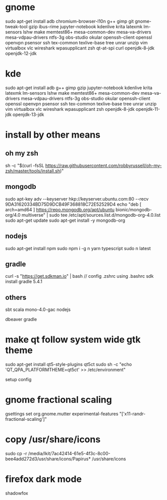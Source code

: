 # gnome
sudo apt-get install adb chromium-browser-l10n g++ gimp git gnome-tweak-tool gzip ibus-rime jupyter-notebook kdenlive krita latexmk lm-sensors lshw make memtest86+ mesa-common-dev mesa-va-drivers mesa-vdpau-drivers ntfs-3g obs-studio okular openssh-client openssl openvpn psensor ssh tex-common texlive-base tree unrar unzip vim virtualbox vlc wireshark wpasupplicant zsh qt-at-spi curl openjdk-8-jdk openjdk-12-jdk

# kde
sudo apt-get install adb g++ gimp gzip jupyter-notebook kdenlive krita latexmk lm-sensors lshw make memtest86+ mesa-common-dev mesa-va-drivers mesa-vdpau-drivers ntfs-3g obs-studio okular openssh-client openssl openvpn psensor ssh tex-common texlive-base tree unrar unzip vim virtualbox vlc wireshark wpasupplicant zsh openjdk-8-jdk openjdk-11-jdk openjdk-13-jdk

# install by other means
## oh my zsh
sh -c "$(curl -fsSL https://raw.githubusercontent.com/robbyrussell/oh-my-zsh/master/tools/install.sh)"
## mongodb
sudo apt-key adv --keyserver hkp://keyserver.ubuntu.com:80 --recv 9DA31620334BD75D9DCB49F368818C72E52529D4
echo "deb [ arch=amd64 ] https://repo.mongodb.org/apt/ubuntu bionic/mongodb-org/4.0 multiverse" | sudo tee /etc/apt/sources.list.d/mongodb-org-4.0.list
sudo apt-get update
sudo apt-get install -y mongodb-org
## nodejs
sudo apt-get install npm
sudo npm i -g n yarn typescript
sudo n latest

## gradle
curl -s "https://get.sdkman.io" | bash
// config .zshrc using .bashrc
sdk install gradle 5.4.1


## others
sbt
scala
mono-4.0-gac
nodejs

dbeaver
gradle


# make qt follow system wide gtk theme
<!-- 1. install qtconfig-qt4 -->
sudo apt-get install qt5-style-plugins qt5ct
sudo sh -c "echo 'QT_QPA_PLATFORMTHEME=qt5ct' >> /etc/environment"

setup config

# gnome fractional scaling
gsettings set org.gnome.mutter experimental-features "['x11-randr-fractional-scaling']"

# copy /usr/share/icons
sudo cp -r /media/lkit/7ac42414-61e5-4f3c-8c00-bee4add272d3/usr/share/icons/Papirus* /usr/share/icons

# firefox dark mode
shadowfox







